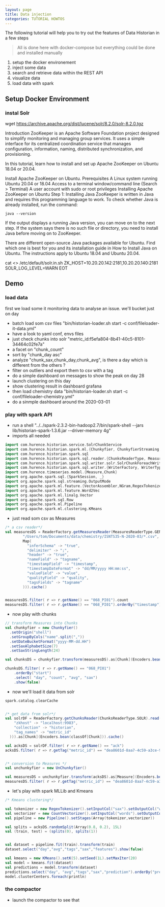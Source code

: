 ```yaml
---
layout: page
title: Data injection
categories: TUTORIAL HOWTOS
---
```


The following tutorial will help you to try out the features of Data Historian in a few steps

> All is done here with docker-compose but everything could be done and installed manually

1. setup the docker environement
2. inject some data
3. search and retrieve data within the REST API
4. visualize data
5. load data with spark


## Setup Docker Environment


### instal Solr

wget https://archive.apache.org/dist/lucene/solr/8.2.0/solr-8.2.0.tgz


Introduction
ZooKeeper is an Apache Software Foundation project designed to simplify monitoring and managing group services. It uses a simple interface for its centralized coordination service that manages configuration, information, naming, distributed synchronization, and provisioning.

In this tutorial, learn how to install and set up Apache ZooKeeper on Ubuntu 18.04 or 20.04.

Install Apache ZooKeeper on Ubuntu.
Prerequisites
A Linux system running Ubuntu 20.04 or 18.04
Access to a terminal window/command line (Search > Terminal)
A user account with sudo or root privileges
Installing Apache ZooKeeper on Ubuntu
Step 1: Installing Java
ZooKeeper is written in Java and requires this programming language to work. To check whether Java is already installed, run the command:

    java --version

If the output displays a running Java version, you can move on to the next step. If the system says there is no such file or directory, you need to install Java before moving on to ZooKeeper.

There are different open-source Java packages available for Ubuntu. Find which one is best for you and its installation guide in How to Install Java on Ubuntu. The instructions apply to Ubuntu 18.04 and Ubuntu 20.04.




cat <<EOT >> /etc/default/solr.in.sh
ZK_HOST=10.20.20.142:2181,10.20.20.140:2181
SOLR_LOG_LEVEL=WARN
EOT



## Demo





### load data

first we load some it monitoring data to analyse an issue. we'll bucket just on day

* batch load som csv files "bin/historian-loader.sh start -c conf/fileloader-it-data.yml"
* have a look to yaml conf, envs files
* just check chunks into solr "metric_id:f5efa804-8b41-40c5-8101-34464c02fe7a"
* a facet on "chunk_count"
* sort by "chunk_day asc"
* analyze "chunk_sax,chunk_day,chunk_avg", is there a day which is different from the others ?
* filter on outliers and export them to csv with a tag
* do a simple dashboard on messages to show the peak on day 28
* launch clustering on this day
* show clustering result in dashboard grafana
* then load chemistry data "bin/historian-loader.sh start -c conf/fileloader-chemistry.yml"
* do a sinmple dashboard around the 2020-03-01



### play with spark API


* run a shell "../../spark-2.3.2-bin-hadoop2.7/bin/spark-shell --jars lib/historian-spark-1.3.6.jar --driver-memory 4g"
* imports all needed

```scala
import com.hurence.historian.service.SolrChunkService
import com.hurence.historian.spark.ml.{Chunkyfier, ChunkyfierStreaming,UnChunkyfier}
import com.hurence.historian.spark.sql
import com.hurence.historian.spark.sql.reader.{ChunksReaderType, MeasuresReaderType, ReaderFactory}
import com.hurence.historian.spark.sql.writer.solr.SolrChunkForeachWriter
import com.hurence.historian.spark.sql.writer.{WriterFactory, WriterType}
import com.hurence.timeseries.model.{Measure,Chunk}
import org.apache.spark.sql.{SparkSession, _}
import org.apache.spark.sql.streaming.OutputMode
import org.apache.spark.ml.feature.{VectorAssembler,NGram,RegexTokenizer, Tokenizer, CountVectorizer}
import org.apache.spark.ml.feature.Word2Vec
import org.apache.spark.ml.linalg.Vector
import org.apache.spark.sql.Row
import org.apache.spark.ml.Pipeline
import org.apache.spark.ml.clustering.KMeans
```

* just read som csv as Measures

```scala
/* a csv reader*/
val measuresDS = ReaderFactory.getMeasuresReader(MeasuresReaderType.GENERIC_CSV).read(sql.Options(
        "/Users/tom/Documents/data/chemistry/ISNTS35-N-2020-03/*.csv",
        Map(
          "inferSchema" -> "true",
          "delimiter" -> ";",
          "header" -> "true",
          "nameField" -> "tagname",
          "timestampField" -> "timestamp",
          "timestampDateFormat" -> "dd/MM/yyyy HH:mm:ss",
          "valueField" -> "value",
          "qualityField" -> "quality",
          "tagsFields" -> "tagname"
        ))).cache()


measuresDS.filter( r => r.getName() == "068_PI01").count
measuresDS.filter( r => r.getName() == "068_PI01").orderBy("timestamp").show
```

* now play with chunks

```scala
// transform Measures into Chunks
val chunkyfier = new Chunkyfier()
  .setOrigin("shell")
  .setGroupByCols("name".split(","))
  .setDateBucketFormat("yyyy-MM-dd.HH")
  .setSaxAlphabetSize(7)
  .setSaxStringLength(24)

val chunksDS = chunkyfier.transform(measuresDS).as[Chunk](Encoders.bean(classOf[Chunk])).cache()

chunksDS.filter( r => r.getName() == "068_PI01")
    .orderBy("start")
    .select( "day", "count", "avg", "sax")
    .show(false)
```




* now we'll load it data from solr

```scala
spark.catalog.clearCache


/* get data from solr*/
val solrDF = ReaderFactory.getChunksReader(ChunksReaderType.SOLR).read(sql.Options("historian", Map(
    "zkhost" -> "localhost:9983",
    "collection" -> "historian",
    "tag_names" -> "metric_id"
  ))).as[Chunk](Encoders.bean(classOf[Chunk])).cache()

val acksDS = solrDF.filter( r => r.getName() == "ack")
acksDS.filter( r => r.getTag("metric_id") == "dea8601d-8aa7-4c59-a3ce-99bbab8ac5ca").select("day", "avg", "count", "start", "sax").orderBy("day").show(false)


/* conversion to Measures */
val unchunkyfier = new UnChunkyfier()

val measuresDS = unchunkyfier.transform(acksDS).as[Measure](Encoders.bean(classOf[Measure])).cache()
measuresDS.filter( r => r.getTag("metric_id") == "dea8601d-8aa7-4c59-a3ce-99bbab8ac5ca").orderBy("timestamp").show(false)
```

* let's play with spark MLLib and Kmeans

```scala
/* Kmeans clustering*/

val tokenizer = new RegexTokenizer().setInputCol("sax").setOutputCol("words").setPattern("(?!^)")
val vectorizer = new CountVectorizer().setInputCol("words").setOutputCol("features")
val pipeline = new Pipeline().setStages(Array(tokenizer,vectorizer))

val splits = acksDS.randomSplit(Array(0.8, 0.2), 15L)
val (train, test) = (splits(0), splits(1))


val dataset = pipeline.fit(train).transform(train)
dataset.select("day","avg","tags","sax","features").show(false)

val kmeans = new KMeans().setK(5).setSeed(1L).setMaxIter(20)
val model = kmeans.fit(dataset)
val predictions = model.transform(dataset)
predictions.select("day", "avg","tags","sax","prediction").orderBy("prediction").show(300,false)
model.clusterCenters.foreach(println)
```



### the compactor

* launch the compactor to see that